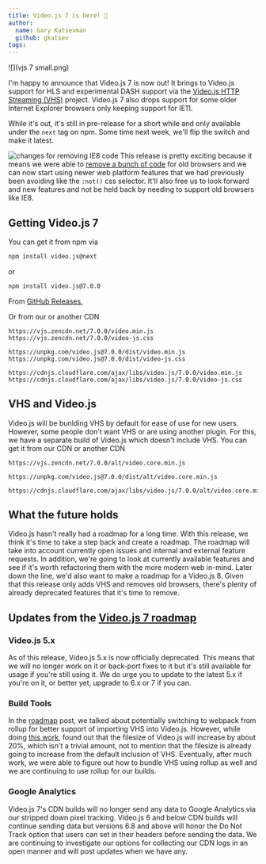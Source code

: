 ```yaml
---
title: Video.js 7 is here! 🎉
author:
  name: Gary Katsevman
  github: gkatsev
tags:
---
```

![](vjs 7 small.png)

I'm happy to announce that Video.js 7 is now out! It brings to Video.js support for HLS and experimental DASH support via the [Video.js HTTP Streaming (VHS)][VHS] project. Video.js 7 also drops support for some older Internet Explorer browsers only keeping support for IE11.

While it's out, it's still in pre-release for a short while and only available under the `next` tag on npm. Some time next week, we'll flip the switch and make it latest.

![changes for removing IE8 code](changes.png)
This release is pretty exciting because it means we were able to [remove a bunch of code](https://github.com/videojs/video.js/pull/5041) for old browsers and we can now start using newer web platform features that we had previously been avoiding like the `:not()` css selector. It'll also free us to look forward and new features and not be held back by needing to support old browsers like IE8.

## Getting Video.js 7

You can get it from npm via
```sh
npm install video.js@next
```
or
```sh
npm install video.js@7.0.0
```

From [GitHub Releases](https://github.com/videojs/video.js/releases/tag/v7.0.0),

Or from our or another CDN
```
https://vjs.zencdn.net/7.0.0/video.min.js
https://vjs.zencdn.net/7.0.0/video-js.css
```
```
https://unpkg.com/video.js@7.0.0/dist/video.min.js
https://unpkg.com/video.js@7.0.0/dist/video-js.css
```
```
https://cdnjs.cloudflare.com/ajax/libs/video.js/7.0.0/video.min.js
https://cdnjs.cloudflare.com/ajax/libs/video.js/7.0.0/video-js.css
```

## VHS and Video.js
Video.js will be bunlding VHS by default for ease of use for new users. However, some people don't want VHS or are using another plugin. For this, we have a separate build of Video.js which doesn't include VHS.
You can get it from our CDN or another CDN
```
https://vjs.zencdn.net/7.0.0/alt/video.core.min.js
```
```
https://unpkg.com/video.js@7.0.0/dist/alt/video.core.min.js
```
```
https://cdnjs.cloudflare.com/ajax/libs/video.js/7.0.0/alt/video.core.min.js
```

## What the future holds
Video.js hasn't really had a roadmap for a long time. With this release, we think it's time to take a step back and create a roadmap.
The roadmap will take into account currently open issues and internal and external feature requests. In addition, we're going to look at currently available features and see if it's worth refactoring them with the more modern web in-mind.
Later down the line, we'd also want to make a roadmap for a Video.js 8. Given that this release only adds VHS and removes old browsers, there's plenty of already deprecated features that it's time to remove.

## Updates from the [Video.js 7 roadmap][roadmap]
### Video.js 5.x

As of this release, Video.js 5.x is now officially deprecated. This means that we will no longer work on it or back-port fixes to it but it's still available for usage if you're still using it. We do urge you to update to the latest 5.x if you're on it, or better yet, upgrade to 6.x or 7 if you can.

### Build Tools
In the [roadmap][] post, we talked about potentially switching to webpack from rollup for better support of importing VHS into Video.js. However, while doing [this work](https://github.com/videojs/video.js/pull/5033), found out that the filesize of Video.js will increase by about 20%, which isn't a trivial amount, not to mention that the filesize is already going to increase from the default inclusion of VHS.
Eventually, after much work, we were able to figure out how to bundle VHS using rollup as well and we are continuing to use rollup for our builds.

### Google Analytics
Video.js 7's CDN builds will no longer send any data to Google Analytics via our stripped down pixel tracking.
Video.js 6 and below CDN builds will continue sending data but versions 6.8 and above will honor the Do Not Track option that users can set in their headers before sending the data.
We are continuing to investigate our options for collecting our CDN logs in an open manner and will post updates when we have any.

[VHS]: https://github.com/videojs/http-streaming
[roadmap]: https://blog.videojs.com/video-js-7-roadmap

